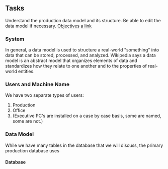 ## Tasks
Understand the production data model and its structure.
Be able to edit the data model if necessary. 
[Objectives](testdodo.github.io/docs/Objectives.md)
[a link](https://github.com/testdodo.github.io/docs/Objectives.md)

### System
In general, a data model is used to structure a real-world "something" into data that can be stored, processed, and analyzed.  Wikipedia says a data model is an abstract model that organizes elements of data and standardizes how they relate to one another and to the properties of real-world entities.  

### Users and Machine Name
We have two separate types of users:
1. Production
2. Office
3. (Executive PC's are installed on a case by case basis, some are named, some are not.)

### Data Model
While we have many tables in the database that we will discuss, the primary production database uses

#### Database
